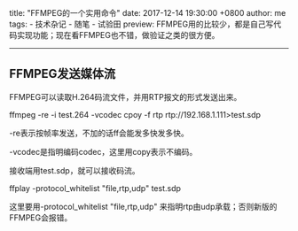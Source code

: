 title: "FFMPEG的一个实用命令"
date: 2017-12-14 19:30:00 +0800
author: me
tags:
    - 技术杂记
    - 随笔
    - 试验田
preview: FFMPEG用的比较少，都是自己写代码实现功能；现在看FFMPEG也不错，做验证之类的很方便。

---

## FFMPEG发送媒体流

FFMPEG可以读取H.264码流文件，并用RTP报文的形式发送出来。

ffmpeg -re -i test.264 -vcodec cpoy -f rtp rtp://192.168.1.111>test.sdp

-re表示按帧率发送，不加的话ff会能发多快发多快。

-vcodec是指明编码codec，这里用copy表示不编码。

接收端用test.sdp，就可以接收码流。

ffplay -protocol_whitelist "file,rtp,udp" test.sdp

这里要用-protocol_whitelist "file,rtp,udp" 来指明rtp由udp承载；否则新版的FFMPEG会报错。